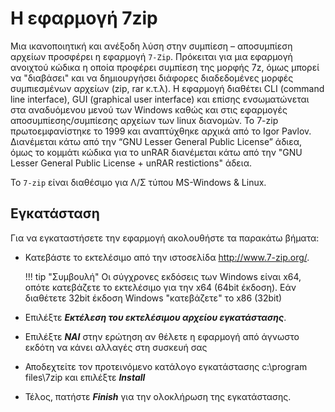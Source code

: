 # Η εφαρμογή 7zip

Μια ικανοποιητική και ανέξοδη λύση στην συμπίεση – αποσυμπίεση αρχείων προσφέρει η εφαρμογή `7-Zip`. Πρόκειται για μια εφαρμογή ανοιχτού κώδικα η οποία προφέρει συμπίεση της μορφής 7z, όμως μπορεί να "διαβάσει" και να δημιουργήσει διάφορες διαδεδομένες μορφές συμπιεσμένων αρχείων (zip, rar κ.τ.λ). Η εφαρμογή διαθέτει CLI (command line interface), GUI (graphical user interface) και επίσης ενσωματώνεται στα αναδυόμενου μενού των Windows καθώς και στις εφαρμογές αποσυμπίεσης/συμπίεσης αρχείων των linux διανομών. To 7-zip πρωτοεμφανίστηκε το 1999 και αναπτύχθηκε αρχικά από το Igor Pavlov. Διανέμεται κάτω από την “GNU Lesser General Public License” άδιεα, όμως το κομμάτι κώδικα για το unRAR διανέμεται κάτω από την "GNU Lesser General Public License + unRAR restictions" άδεια.

Το `7-zip` είναι διαθέσιμο για Λ/Σ τύπου MS-Windows & Linux.

## Εγκατάσταση

Για να εγκαταστήσετε την εφαρμογή ακολουθήστε τα παρακάτω βήματα:

- Κατεβάστε το εκτελέσιμο από την ιστοσελίδα <http://www.7-zip.org/>.

    !!! tip "Συμβουλή"
        Οι σύγχρονες εκδόσεις των Windows είναι x64, οπότε κατεβάζετε το εκτελέσιμο για την x64 (64bit έκδοση). Εάν διαθέτετε 32bit έκδοση Windows "κατεβάζετε" το x86 (32bit)

- Επιλέξτε ***Εκτέλεση του εκτελέσιμου αρχείου εγκατάστασης***.

- Επιλέξτε ***ΝΑΙ*** στην ερώτηση αν θέλετε η εφαρμογή από άγνωστο εκδότη να κάνει αλλαγές στη συσκευή σας

- Αποδεχτείτε τον προτεινόμενο κατάλογο εγκατάστασης c:\program files\7zip και επιλέξτε ***Install***

- Τέλος, πατήστε ***Finish*** για την ολοκλήρωση της εγκατάστασης.
